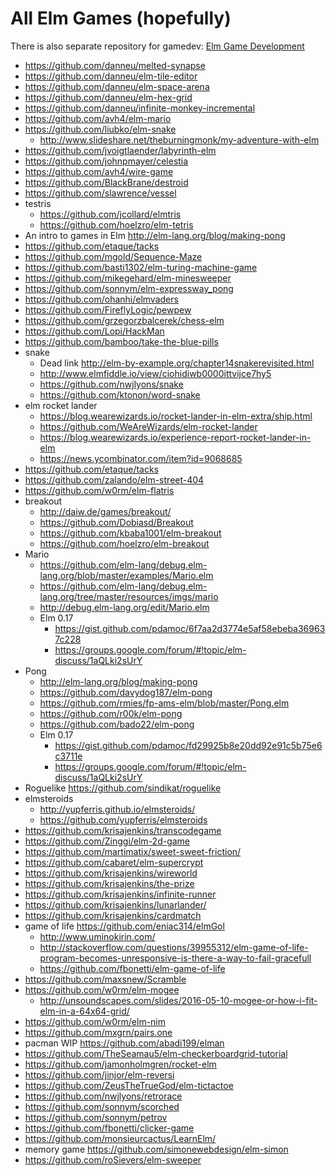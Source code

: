 # All Elm Games (hopefully)

There is also separate repository for gamedev: [Elm Game Development](https://github.com/rofrol/awesome-elm-gamedev)

- https://github.com/danneu/melted-synapse
- https://github.com/danneu/elm-tile-editor
- https://github.com/danneu/elm-space-arena
- https://github.com/danneu/elm-hex-grid
- https://github.com/danneu/infinite-monkey-incremental
- https://github.com/avh4/elm-mario
- https://github.com/liubko/elm-snake
  - http://www.slideshare.net/theburningmonk/my-adventure-with-elm
- https://github.com/jvoigtlaender/labyrinth-elm
- https://github.com/johnpmayer/celestia
- https://github.com/avh4/wire-game
- https://github.com/BlackBrane/destroid
- https://github.com/slawrence/vessel
- testris
  - https://github.com/jcollard/elmtris
  - https://github.com/hoelzro/elm-tetris
- An intro to games in Elm http://elm-lang.org/blog/making-pong
- https://github.com/etaque/tacks
- https://github.com/mgold/Sequence-Maze
- https://github.com/basti1302/elm-turing-machine-game
- https://github.com/mikegehard/elm-minesweeper
- https://github.com/sonnym/elm-expressway_pong
- https://github.com/ohanhi/elmvaders
- https://github.com/FireflyLogic/pewpew
- https://github.com/grzegorzbalcerek/chess-elm
- https://github.com/Lopi/HackMan
- https://github.com/bamboo/take-the-blue-pills
- snake
  - Dead link http://elm-by-example.org/chapter14snakerevisited.html
  - http://www.elmfiddle.io/view/ciohidiwb0000ittvijce7hy5
  - https://github.com/nwjlyons/snake
  - https://github.com/ktonon/word-snake
- elm rocket lander
  - https://blog.wearewizards.io/rocket-lander-in-elm-extra/ship.html
  - https://github.com/WeAreWizards/elm-rocket-lander
  - https://blog.wearewizards.io/experience-report-rocket-lander-in-elm
  - https://news.ycombinator.com/item?id=9068685
- https://github.com/etaque/tacks
- https://github.com/zalando/elm-street-404
- https://github.com/w0rm/elm-flatris
- breakout
  - http://daiw.de/games/breakout/
  - https://github.com/Dobiasd/Breakout
  - https://github.com/kbaba1001/elm-breakout
  - https://github.com/hoelzro/elm-breakout
- Mario
  - https://github.com/elm-lang/debug.elm-lang.org/blob/master/examples/Mario.elm
  - https://github.com/elm-lang/debug.elm-lang.org/tree/master/resources/imgs/mario
  - http://debug.elm-lang.org/edit/Mario.elm
  - Elm 0.17
    - https://gist.github.com/pdamoc/6f7aa2d3774e5af58ebeba369637c228
    - https://groups.google.com/forum/#!topic/elm-discuss/1aQLki2sUrY
- Pong
  - http://elm-lang.org/blog/making-pong
  - https://github.com/davydog187/elm-pong
  - https://github.com/rmies/fp-ams-elm/blob/master/Pong.elm
  - https://github.com/r00k/elm-pong
  - https://github.com/bado22/elm-pong
  - Elm 0.17
    - https://gist.github.com/pdamoc/fd29925b8e20dd92e91c5b75e6c3711e
    - https://groups.google.com/forum/#!topic/elm-discuss/1aQLki2sUrY
- Roguelike https://github.com/sindikat/roguelike
- elmsteroids
  - http://yupferris.github.io/elmsteroids/
  - https://github.com/yupferris/elmsteroids
- https://github.com/krisajenkins/transcodegame
- https://github.com/Zinggi/elm-2d-game
- https://github.com/martimatix/sweet-sweet-friction/
- https://github.com/cabaret/elm-supercrypt
- https://github.com/krisajenkins/wireworld
- https://github.com/krisajenkins/the-prize
- https://github.com/krisajenkins/infinite-runner
- https://github.com/krisajenkins/lunarlander/
- https://github.com/krisajenkins/cardmatch
- game of life https://github.com/eniac314/elmGol
  - http://www.uminokirin.com/
  - http://stackoverflow.com/questions/39955312/elm-game-of-life-program-becomes-unresponsive-is-there-a-way-to-fail-gracefull
  - https://github.com/fbonetti/elm-game-of-life
- https://github.com/maxsnew/Scramble
- https://github.com/w0rm/elm-mogee
  - http://unsoundscapes.com/slides/2016-05-10-mogee-or-how-i-fit-elm-in-a-64x64-grid/
- https://github.com/w0rm/elm-nim
- https://github.com/mxgrn/pairs.one
- pacman WIP https://github.com/abadi199/elman
- https://github.com/TheSeamau5/elm-checkerboardgrid-tutorial
- https://github.com/jamonholmgren/rocket-elm
- https://github.com/jinjor/elm-reversi
- https://github.com/ZeusTheTrueGod/elm-tictactoe
- https://github.com/nwjlyons/retrorace
- https://github.com/sonnym/scorched
- https://github.com/sonnym/petrov
- https://github.com/fbonetti/clicker-game
- https://github.com/monsieurcactus/LearnElm/
- memory game https://github.com/simonewebdesign/elm-simon
- https://github.com/roSievers/elm-sweeper
